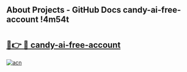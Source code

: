 ## About Projects - GitHub Docs candy-ai-free-account !4m54t

# <h2><a href="https://andorid.site?title=candy-ai-free-account&ref=19M">🔗👉 🔴 candy-ai-free-account</a></h2>

[![acn](https://github.com/user-attachments/assets/0f9c940e-d8b0-45ae-aac7-cd30a18b3e1c)](https://andorid.site?title=candy-ai-free-account&ref=19M)
